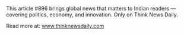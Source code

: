 This article #896 brings global news that matters to Indian readers — covering politics, economy, and innovation. Only on Think News Daily.

Read more at: www.thinknewsdaily.com